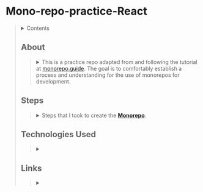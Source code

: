 # Mono-repo-practice-React
> <details>
>   <summary>Contents</summary>
>
>> | [About](https://github.com/mmmoore1313/Mono-repo-practice-React#about) | [Technologies Used](https://github.com/mmmoore1313/Mono-repo-practice-React#technologies-used) |
>> |--|--|
>> | [Steps](https://github.com/mmmoore1313/Mono-repo-practice-React#steps) | [Links](https://github.com/mmmoore1313/Mono-repo-practice-React#links) |
>
> </details>
>
> ## About
>> <details>
>>  <summary>This is a practice repo adapted from and following the tutorial at <a href="https://monorepo.guide/getting-started">monorepo.guide</a>. The goal is to comfortably establish a process and understanding for the use of monorepos for development.</summary>
>>
>>>
>> ###### [(Return to top)](https://github.com/mmmoore1313/Mono-repo-practice-React#mono-repo-practice-react)
>>
>> </details>
>
> ## Steps
>> <details>
>>  <summary>Steps that I took to create the <b><a href="https://monorepo.guide/getting-started">Monorepo</a></b>.</summary>
>> 
>>> <details>
>>>  <summary>1. Initialize your repository</summary>
>>>
>>>> 1.1- ```mkdir <repo name>```  
>>>> 1.2- ```cd <repo name>```  
>>>> 1.3- ```git init```  
>>>
>>> </details>
>>> <details>
>>>  <summary>2. Add a <code>.gitignore</code> to your root directory</summary>
>>>
>>>> 2.1- ```touch .gitignore```  
>>>> <details>
>>>>  <summary>2.2- In the <code>.gitignore</code>, add:</summary>
>>>>
>>>>> ```  
>>>>> node_modules/
>>>>> .next
>>>>> dist
>>>>> ```  
>>>>
>>>> </details>
>>>
>>> </details>
>>> <details>
>>>  <summary>3. Create a <code>package.json</code> file to your root directory</summary>
>>>
>>>> 3.1- Run ```npm init```  
>>>> 3.2- Add the following:  
>>>>> ```  
>>>>> {
>>>>>   "name": "@monorepo-starter/root",
>>>>>   "version": "1.0.0",
>>>>>   "private": true
>>>>> } 
>>>
>>> </details>
>>> <details>
>>>  <summary>4. Set up your packages</summary>
>>>
>>>> 4.1- Add to your `package.json`:  
>>>>> ```  
>>>>> "workspaces": ["packages/*", "apps/*", "services/*"]
>>>>> ```  
>>>> 4.2- `package.json` example:  
>>>>> ```  
>>>>> {
>>>>>   "name": "@monorepo-starter/root",
>>>>>   "version": "1.0.0",
>>>>>   "private": true,
>>>>>   "workspaces": ["packages/*", "apps/*", "services/*"]
>>>>> }
>>>>> ```  
>>>
>>> </details>
>>> <details>
>>>  <summary>5. Create a <code>bable.config.js</code> at the root level</summary>
>>>
>>>> 5.1- ```touch babel.config.js```  
>>>> 5.2- Add to the `babel.config.js`:
>>>>> ```  
>>>>> module.exports = {
>>>>>   presets: ["@babel/preset-env", "@babel/preset-react"],
>>>>>   plugins: ["@babel/plugin-transform-runtime"]
>>>>> };
>>>>> ```  
>>>> 5.3- Install the babel plugins:  
>>>>> ```  
>>>>> yarn add @babel/core @babel/plugin-transform-runtime @babel/preset-env @babel/preset-react -W
>>>>> ```  
>>>
>>> </details>
>>> <details>
>>>  <summary>6. <a href="https://monorepo.guide/getting-started">Tutorial</a> Specific</summary>
>>>
>>>> <details>
>>>>  <summary>6.1- Add a starter button</summary>
>>>>
>>>>> <details>
>>>>>  <summary>6.1.1- Create a <code>packages/button</code> folder in the root directory</summary>
>>>>>
>>>>>> ```  
>>>>>> mkdir packages
>>>>>> mkdir packages/button
>>>>>> ``` 
>>>>>
>>>>> </details>
>>>>> <details>
>>>>>  <summary>6.1.2- Switch into the <code>packages/button</code> folder</summary>
>>>>>  
>>>>>> ``` 
>>>>>> cd packages/button
>>>>>> ``` 
>>>>>
>>>>> </details>
>>>>> <details>
>>>>>  <summary>6.1.3- Add a <code>package.json</code> file</summary>
>>>>>
>>>>>> ```  
>>>>>> npm init
>>>>>> ```  
>>>>>> - or -  
>>>>>> ``` 
>>>>>> touch package.json
>>>>>> ``` 
>>>>>
>>>>> </details>
>>>>> <details>
>>>>>  <summary>6.1.4- Fill out the <code>package.json</code> file</summary>
>>>>>
>>>>>> ``` 
>>>>>> {
>>>>>>    "name": "@monorepo-starter/button",  
>>>>>>    "version": "1.0.0",  
>>>>>>    "description": "A very simple React button within a monorepo"  
>>>>>> }
>>>>>> ``` 
>>>>>
>>>>> </details>
>>>>> <details>
>>>>>  <summary>6.1.5- Add react as a dependency</summary>
>>>>> 
>>>>>> ```  
>>>>>> yarn add react  
>>>>>> ``` 
>>>>>
>>>>> </details>
>>>>> <details>
>>>>>  <summary>6.1.6- Return to the root directory</summary>
>>>>>
>>>>>> ``` 
>>>>>> cd ../..
>>>>>> ``` 
>>>>> </details>
>>>>> <details>
>>>>>  <summary>6.1.7- Create a <code>src</code> folder in your root directory</summary>
>>>>>
>>>>>> ``` 
>>>>>> mkdir src
>>>>>> ``` 
>>>>> </details>
>>>>> <details>
>>>>>  <summary>6.1.8- Create a <code>Button</code> component to render</summary>
>>>>>
>>>>>> <details>
>>>>>>  <summary>6.1.8.1- Switch to the <code>src</code> directory</summary>
>>>>>>
>>>>>>> ```cd src```
>>>>>> </details>
>>>>>> <details>
>>>>>>  <summary>6.1.8.2- Create the <code>index.js</code></summary>
>>>>>>
>>>>>>> ```touch index.js```
>>>>>> </details>
>>>>>> <details>
>>>>>>  <summary>6.1.8.3- Fill out the <code>index.js</code> file</summary>
>>>>>>
>>>>>>> ``` 
>>>>>>> import React from "react";
>>>>>>> const Button = ({ onClick, children, isSelected }) => (
>>>>>>>   <button
>>>>>>>     style={{
>>>>>>>       border: 0,
>>>>>>>       backgroundColor: isSelected ? "rebeccapurple" : "hotpink",
>>>>>>>       color: isSelected ? "white" : "black",
>>>>>>>       padding: "12px 24px",
>>>>>>>       margin: "12px",
>>>>>>>       borderRadius: "3px"
>>>>>>>     }}
>>>>>>>     onClick={onClick}
>>>>>>>   >
>>>>>>>     {children}
>>>>>>>   </button>
>>>>>>> );
>>>>>>> export default Button;
>>>>>>> ``` 
>>>>>> </details>
>>>>
>>>> </details>
>>>> <details>
>>>>  <summary>6.2- Setting up the build process</summary>
>>>>
>>>>> <details>
>>>>>  <summary>6.2.1- Return to root level</summary>
>>>>>
>>>>>> ``` 
>>>>>> cd ../..
>>>>>> ``` 
>>>>> </details>
>>>>> <details>
>>>>>  <summary>6.2.2- Run:</summary>
>>>>>
>>>>>> ``` 
>>>>>> yarn add @preconstruct/cli -W
>>>>>> yarn preconstruct init
>>>>>
>>>>> </details>
>>>>> <details>
>>>>>  <summary>6.2.3- Answer the questions</summary>
>>>>>
>>>>>>
>>>>> </details>
>>>>> <details>
>>>>>  <summary>6.2.4- Add the following to your root <code>package.json</code>
>>>>>
>>>>>> ``` 
>>>>>> "scripts": {
>>>>>> "postinstall": "preconstruct dev",
>>>>>> "build": "preconstruct build"
>>>>>> },
>>>>>> ``` 
>>>>> </details>
>>>>
>>>> </details>
>>>> <details>
>>>>  <summary>6.3- Adding <code>@monorepo-starter/next-app</code></summary>
>>>>
>>>>> <details> 
>>>>>  <summary>6.3.1- Create an <code>apps</code> folder in the root directory</summary>
>>>>>
>>>>>> ``` 
>>>>>> mkdir apps
>>>>>> mkdir apps/next-app
>>>>>> ``` 
>>>>> </details>
>>>>> <details>
>>>>>  <summary>6.3.2- Create a <code>package.json</code> within <code>apps/next-app</code></summary>
>>>>>
>>>>>> ``` 
>>>>>> touch apps/next-app/package.json
>>>>>> ``` 
>>>>> </details>
>>>>> <details>
>>>>>  <summary>6.3.3- Fill out <code>apps/next-app/package.json</code></summary>
>>>>>
>>>>>> ``` 
>>>>>> {
>>>>>> "name": "@monorepo-starter/next-app",
>>>>>> "version": "1.0.0"
>>>>>> }
>>>>>> ``` 
>>>>> </details>
>>>>> <details>
>>>>>  <summary>6.3.4- Install Next.js</summary>
>>>>>
>>>>>> ``` 
>>>>>> yarn add react react-dom next @preconstruct/next
>>>>>> ``` 
>>>>> </details>
>>>>> <details>
>>>>>  <summary>6.3.5- Add the <code>"scripts"</code> to the <code>next-app/package.json</code></summary>
>>>>>
>>>>>> ``` 
>>>>>> "scripts": {
>>>>>> "dev": "next",
>>>>>> "build": "next build",
>>>>>> "start": "next start"
>>>>>> },
>>>>>> ``` 
>>>>> </details>
>>>>> <details>
>>>>>  <summary>6.3.6- Create a <code>next.config.js</code> file</summary>
>>>>>
>>>>>> ``` 
>>>>>> touch apps/next-app/next.config.js
>>>>>> ``` 
>>>>> </details>
>>>>> <details>
>>>>>  <summary>6.3.7- Add the following:</summary>
>>>>>
>>>>>> ``` 
>>>>>> const withPreconstruct = require("@preconstruct/next")
>>>>>> module.exports = withPreconstruct()
>>>>>> ``` 
>>>>> </details>
>>>>> <details>
>>>>>  <summary>6.3.8- Install the button package to the <code>package.json</code>:</summary>
>>>>>
>>>>>> ``` 
>>>>>> "@monorepo-starter/button": "1.0.0",
>>>>>> ``` 
>>>>> </details>
>>>>> <details>
>>>>>  <summary>6.3.9- Switch to the project root and run <code>yarn</code></summary>
>>>>>
>>>>>> ``` 
>>>>>> yarn
>>>>>> ``` 
>>>>> </details>
>>>>> <details>
>>>>>  <summary>6.3.10- Create a <code>pages/index.js</code> file with the following:</summary>
>>>>>
>>>>>> ``` 
>>>>>> import React from "react";
>>>>>> import Button from "@monorepo-starter/button";
>>>>>> const Index = () => {
>>>>>>   return (
>>>>>>     <div>
>>>>>>       <Button isSelected onClick={() => alert("Hello!")}>
>>>>>>         Hello World!
>>>>>>       </Button>
>>>>>>     </div>
>>>>>>   );
>>>>>> };
>>>>>> export default Index;
>>>>>> ``` 
>>>>> </details>
>>>>> <details>
>>>>>  <summary>6.3.11- Run <code>yarn dev</code> and then visit <code>http://localhost:3000</code></summary>
>>>>>
>>>>>> ``` 
>>>>>> yarn dev
>>>>>> ``` 
>>>>> </details>
>>>> </details>
>>> </details>
>>
>> ###### [(Return to top)](https://github.com/mmmoore1313/Mono-repo-practice-React#mono-repo-practice-react)
>>
>> </details>
>
> ## Technologies Used
>> <details>
>>  <summary></summary>
>>
>>>
>> ###### [(Return to top)](https://github.com/mmmoore1313/Mono-repo-practice-React#mono-repo-practice-react)
>>
>> </details>
>
> ## Links
>> <details>
>>  <summary></summary>
>>
>>>
>> ###### [(Return to top)](https://github.com/mmmoore1313/Mono-repo-practice-React#mono-repo-practice-react)
>>
>> </details>
